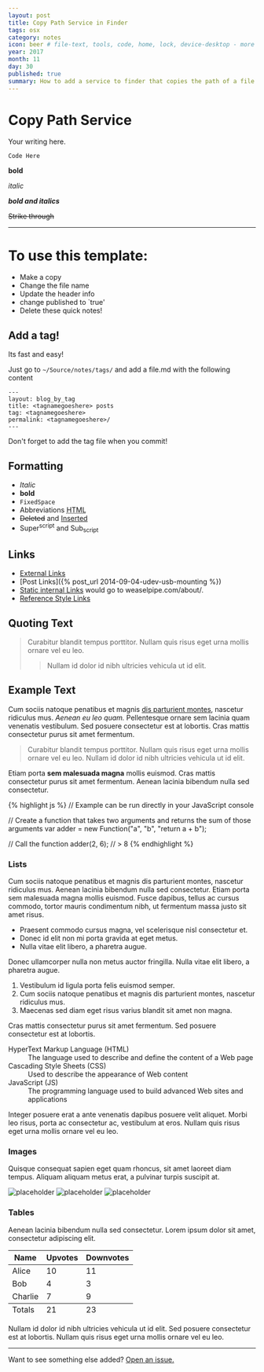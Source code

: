 ```yaml
---
layout: post
title: Copy Path Service in Finder
tags: osx
category: notes
icon: beer # file-text, tools, code, home, lock, device-desktop - more @ weaselpipe.com/icons
year: 2017
month: 11
day: 30
published: true
summary: How to add a service to finder that copies the path of a file to the clip board.
---
```


# Copy Path Service

Your writing here.

`Code Here`

**bold**

*italic*

***bold and italics***

~~Strike through~~

----------------------------------------

To use this template:
=====================

 - Make a copy
 - Change the file name
 - Update the header info
 - change published to `true'
 - Delete these quick notes!

Add a tag!
----------

Its fast and easy!

Just go to `~/Source/notes/tags/` and add a file.md with the following content

```
---
layout: blog_by_tag
title: <tagnamegoeshere> posts
tag: <tagnamegoeshere>
permalink: <tagnamegoeshere>/
---
```

Don't forget to add the tag file when you commit!

Formatting
----------
 *  _Italic_
 *  **bold**
 *  `FixedSpace`
 *  Abbreviations <abbr title="HYPER TEXT MARKUP">HTML</abbr>
 *  <del>Deleted</del> and <ins>Inserted</ins>
 *  Super<sup>script</sup> and Sub<sub>script</sub>

Links
-----
 *  [External Links](www.google.com)
 *  [Post Links]({% post_url 2014-09-04-udev-usb-mounting %})
 *  [Static internal Links](/about/) would go to weaselpipe.com/about/.
 *  [Reference Style Links][google] 

[google]: http://www.google.com/ "This is google"

Quoting Text
------------

> Curabitur blandit tempus porttitor. 
> Nullam quis risus eget urna mollis ornare vel eu leo. 
> > Nullam id dolor id nibh ultricies vehicula ut id elit.

Example Text
------------

Cum sociis natoque penatibus et magnis <a href="#">dis parturient montes</a>, nascetur ridiculus mus. *Aenean eu leo quam.* Pellentesque ornare sem lacinia quam venenatis vestibulum. Sed posuere consectetur est at lobortis. Cras mattis consectetur purus sit amet fermentum.

> Curabitur blandit tempus porttitor. Nullam quis risus eget urna mollis ornare vel eu leo. Nullam id dolor id nibh ultricies vehicula ut id elit.

Etiam porta **sem malesuada magna** mollis euismod. Cras mattis consectetur purus sit amet fermentum. Aenean lacinia bibendum nulla sed consectetur.

{% highlight js %}
// Example can be run directly in your JavaScript console

// Create a function that takes two arguments and returns the sum of those arguments
var adder = new Function("a", "b", "return a + b");

// Call the function
adder(2, 6);
// > 8
{% endhighlight %}

### Lists

Cum sociis natoque penatibus et magnis dis parturient montes, nascetur ridiculus mus. Aenean lacinia bibendum nulla sed consectetur. Etiam porta sem malesuada magna mollis euismod. Fusce dapibus, tellus ac cursus commodo, tortor mauris condimentum nibh, ut fermentum massa justo sit amet risus.

* Praesent commodo cursus magna, vel scelerisque nisl consectetur et.
* Donec id elit non mi porta gravida at eget metus.
* Nulla vitae elit libero, a pharetra augue.

Donec ullamcorper nulla non metus auctor fringilla. Nulla vitae elit libero, a pharetra augue.

1. Vestibulum id ligula porta felis euismod semper.
2. Cum sociis natoque penatibus et magnis dis parturient montes, nascetur ridiculus mus.
3. Maecenas sed diam eget risus varius blandit sit amet non magna.

Cras mattis consectetur purus sit amet fermentum. Sed posuere consectetur est at lobortis.

<dl>
  <dt>HyperText Markup Language (HTML)</dt>
  <dd>The language used to describe and define the content of a Web page</dd>

  <dt>Cascading Style Sheets (CSS)</dt>
  <dd>Used to describe the appearance of Web content</dd>

  <dt>JavaScript (JS)</dt>
  <dd>The programming language used to build advanced Web sites and applications</dd>
</dl>

Integer posuere erat a ante venenatis dapibus posuere velit aliquet. Morbi leo risus, porta ac consectetur ac, vestibulum at eros. Nullam quis risus eget urna mollis ornare vel eu leo.

### Images

Quisque consequat sapien eget quam rhoncus, sit amet laoreet diam tempus. Aliquam aliquam metus erat, a pulvinar turpis suscipit at.

![placeholder](http://placehold.it/800x400 "Large example image")
![placeholder](http://placehold.it/400x200 "Medium example image")
![placeholder](http://placehold.it/200x200 "Small example image")

### Tables

Aenean lacinia bibendum nulla sed consectetur. Lorem ipsum dolor sit amet, consectetur adipiscing elit.

<table>
  <thead>
    <tr>
      <th>Name</th>
      <th>Upvotes</th>
      <th>Downvotes</th>
    </tr>
  </thead>
  <tfoot>
    <tr>
      <td>Totals</td>
      <td>21</td>
      <td>23</td>
    </tr>
  </tfoot>
  <tbody>
    <tr>
      <td>Alice</td>
      <td>10</td>
      <td>11</td>
    </tr>
    <tr>
      <td>Bob</td>
      <td>4</td>
      <td>3</td>
    </tr>
    <tr>
      <td>Charlie</td>
      <td>7</td>
      <td>9</td>
    </tr>
  </tbody>
</table>

Nullam id dolor id nibh ultricies vehicula ut id elit. Sed posuere consectetur est at lobortis. Nullam quis risus eget urna mollis ornare vel eu leo.

-----

Want to see something else added? <a href="https://github.com/poole/poole/issues/new">Open an issue.</a>
